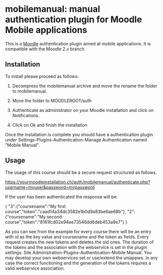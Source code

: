 mobilemanual: manual authentication plugin for Moodle Mobile applications
=========================================================================

This is a [Moodle](http://moodle.org) authentication plugin aimed at mobile 
applications. It is compatible with the Moodle 2.x branch.

Installation
------------

To install please proceed as follows:

1. Decompress the mobilemanual archive and move the rename the folder to mobilemanual.

2. Move the folder to MOODLEROOT/auth

3. Authenticate as administrator on your Moodle installation and click on Notifications.

4. Click on Ok and finish the installation

Once the installation is complete you should have a authentication plugin under
Settings-Plugins-Authentication-Manage Authentication named "Mobile Manual".

Usage
-----

The usage of this course should be a secure request structured as follows.

https://yourmoodleinstallation.ch/auth/mobilemanual/authenticate.php?username=myuser&password=mypassword

If the user has been authenticated the response will be:

{
	"3":{"coursename":"My first course","token":"caad14a34dc3582e1b0d9a83be6ae68b"},
	"2":{"coursename":"My second course","token":"8161fcd02e94ee73546dd6deb453a9e7"}
}

As you can see from the example for every course there will be an entry with id
as the key value and coursename and the token as fields. Every request creates 
the new tokens and deletes the old ones. The duration of the tokens and the 
association with the webservice is set in the plugin settings: 
Site Administration-Plugins-Authentication-Mobile Manual.
You may develop your own webservices set or use/extend the uniappws. In any 
case the correct functioning and the generation of the tokens requires a valid 
webservice association.

